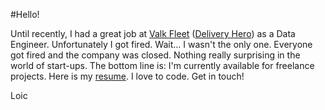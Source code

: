 #Hello!

Until recently, I had a great job at [Valk Fleet](http://valkfleet.com) ([Delivery Hero](http://deliveryhero.com)) as a Data Engineer. Unfortunately I got fired. Wait... I wasn't the only one. Everyone got fired and the company was closed. Nothing really surprising in the world of start-ups. The bottom line is: I'm currently available for freelance projects. Here is my [resume](http://registry.jsonresume.org/cyberbikepunk). I love to code. Get in touch!

Loic
